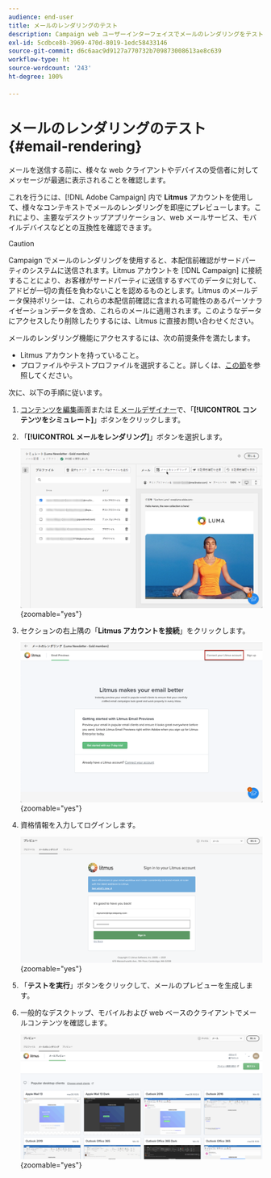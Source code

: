 ```yaml
---
audience: end-user
title: メールのレンダリングのテスト
description: Campaign web ユーザーインターフェイスでメールのレンダリングをテストする方法について説明します
exl-id: 5cdbce8b-3969-470d-8019-1edc58433146
source-git-commit: d6c6aac9d9127a770732b709873008613ae8c639
workflow-type: ht
source-wordcount: '243'
ht-degree: 100%

---
```


# メールのレンダリングのテスト {#email-rendering}

メールを送信する前に、様々な web クライアントやデバイスの受信者に対してメッセージが最適に表示されることを確認します。

これを行うには、[!DNL Adobe Campaign] 内で **Litmus** アカウントを使用して、様々なコンテキストでメールのレンダリングを即座にプレビューします。これにより、主要なデスクトップアプリケーション、web メールサービス、モバイルデバイスなどとの互換性を確認できます。

>[!CAUTION]
>
>Campaign でメールのレンダリングを使用すると、本配信前確認がサードパーティのシステムに送信されます。Litmus アカウントを [!DNL Campaign] に接続することにより、お客様がサードパーティに送信するすべてのデータに対して、アドビが一切の責任を負わないことを認めるものとします。Litmus のメールデータ保持ポリシーは、これらの本配信前確認に含まれる可能性のあるパーソナライゼーションデータを含め、これらのメールに適用されます。このようなデータにアクセスしたり削除したりするには、Litmus に直接お問い合わせください。

メールのレンダリング機能にアクセスするには、次の前提条件を満たします。

* Litmus アカウントを持っていること。
* プロファイルやテストプロファイルを選択すること。詳しくは、[この節](preview-content.md)を参照してください。

次に、以下の手順に従います。

1. [コンテンツを編集](../email/edit-content.md)画面または [E メールデザイナー](../email/get-started-email-designer.md)で、「**[!UICONTROL コンテンツをシミュレート]**」ボタンをクリックします。

1. 「**[!UICONTROL メールをレンダリング]**」ボタンを選択します。

   ![メールエディターの「コンテンツをシミュレート」ボタン](assets/simulate-rendering-button.png){zoomable="yes"}

1. セクションの右上隅の「**Litmus アカウントを接続**」をクリックします。

   ![メールレンダリングインターフェイスの Litmus アカウント接続オプション](assets/simulate-rendering-litmus.png){zoomable="yes"}

1. 資格情報を入力してログインします。

   ![Litmus アカウントログイン画面](assets/simulate-rendering-credentials.png){zoomable="yes"}

1. 「**テストを実行**」ボタンをクリックして、メールのプレビューを生成します。

1. 一般的なデスクトップ、モバイルおよび web ベースのクライアントでメールコンテンツを確認します。

   ![様々なクライアントでのメールのレンダリングプレビュー](assets/simulate-rendering-previews.png){zoomable="yes"}

<!--
TO CHECK IF user is directed to Litmus or if the email rendering is shown directly in the Campaign UI.

CONTENT ABOVE COPIED FROM AJO

If not redirecting to Litmus:

To test the email rendering, follow these steps:

1. Access the email content creation screen, then click **[!UICONTROL Simulate content]**.

1. Click the **[!UICONTROL Render email]** button.

    The left pane provides various desktop, mobile, and web-based email clients. Select the desired email client to display a preview of your email in the right pane. 

    ![Preview pane showing email rendering across selected clients](assets/render-context.png){zoomable="yes"}

    >[!NOTE]
    >
    >The email clients list provides a sample of the major mail clients. Additional email clients are available from the filter button next to the top search bar.

 -->